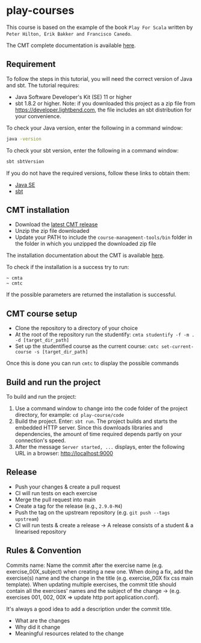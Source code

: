 # play-courses

This course is based on the example of the book `Play For Scala` written by `Peter Hilton, Erik Bakker and Francisco Canedo`.

The CMT complete documentation is available [here](http://cmt.lunatech.com/docs/getting_started).

## Requirement

To follow the steps in this tutorial, you will need the correct version of Java and sbt. The tutorial requires:

* Java Software Developer's Kit (SE) 11 or higher
* sbt 1.8.2 or higher. Note: if you downloaded this project as a zip file from https://developer.lightbend.com, the file includes an sbt distribution for your convenience.

To check your Java version, enter the following in a command window:

```bash
java -version
```

To check your sbt version, enter the following in a command window:

```bash
sbt sbtVersion
```

If you do not have the required versions, follow these links to obtain them:

* [Java SE](http://www.oracle.com/technetwork/java/javase/downloads/index.html)
* [sbt](http://www.scala-sbt.org/download.html)

## CMT installation

- Download the [latest CMT release](https://github.com/lunatech-labs/course-management-tools/releases)
- Unzip the zip file downloaded
- Update your PATH to include the `course-management-tools/bin` folder in
  the folder in which you unzipped the downloaded zip file

The installation documentation about the CMT is available [here](http://cmt.lunatech.com/docs/install).

To check if the installation is a success try to run:

```
~ cmta
~ cmtc
```

If the possible parameters are returned the installation is successful.

## CMT course setup

- Clone the repository to a directory of your choice
- At the root of the repository run the studentify: `cmta studentify -f -m . -d [target_dir_path]`
- Set up the studentified course as the current course: `cmtc set-current-course -s [target_dir_path]`

Once this is done you can run `cmtc` to display the possible commands

## Build and run the project

To build and run the project:

1. Use a command window to change into the code folder of the project directory, for example: `cd play-course/code`
2. Build the project. Enter: `sbt run`. The project builds and starts the embedded HTTP server. Since this downloads libraries and dependencies, the amount of time required depends partly on your connection's speed.
3. After the message `Server started, ...` displays, enter the following URL in a browser: [http://localhost:9000](http://localhost:9000)

## Release

- Push your changes & create a pull request
- CI will run tests on each exercise
- Merge the pull request into main
- Create a tag for the release (e.g., `2.9.0-M4`)
- Push the tag on the upstream repository (e.g. `git push --tags upstream`)
- CI will run tests & create a release -> A release consists of a student & a linearised repository

## Rules & Convention

Commits name:
Name the commit after the exercise name (e.g. exercise_00X_subject) when creating a new one.
When doing a fix, add the exercise(s) name and the change in the title (e.g. exercise_00X fix css main template).
When updating multiple exercises, the commit title should contain all the exercises' names and the subject of the change -> (e.g. exercises 001, 002, 00X => update http port application.conf).

It's always a good idea to add a description under the commit title.
- What are the changes
- Why did it change
- Meaningful resources related to the change
